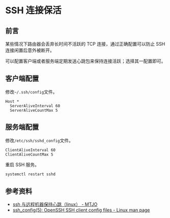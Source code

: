 # SSH 连接保活

## 前言

某些情况下路由器会丢弃长时间不活跃的 TCP 连接，通过正确配置可以防止 SSH 连接闲置后意外被断开。

可以配置客户端或者服务端定期发送心跳包来保持连接活跃；选择其一配置即可。

## 客户端配置

修改`~/.ssh/config`文件。

```text
Host *
  ServerAliveInterval 60
  ServerAliveCountMax 5
```

## 服务端配置

修改`/etc/ssh/sshd_config`文件。

```text
ClientAliveInterval 60
ClientAliveCountMax 5
```

重启 SSH 服务。

```bash
systemctl restart sshd
```

## 参考资料

- [ssh 与远程机器保持心跳（linux） - MTJO](https://mtjo.net/blog/article/30.html)
- [ssh\_config(5): OpenSSH SSH client config files - Linux man page](https://linux.die.net/man/5/ssh_config)

